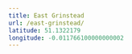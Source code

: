 ```yaml
---
title: East Grinstead
url: /east-grinstead/
latitude: 51.1322179
longitude: -0.011766100000000002
---
```

